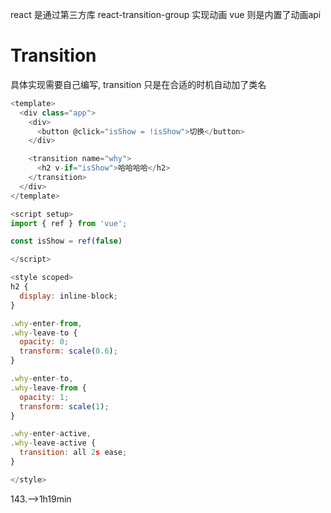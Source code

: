 react 是通过第三方库 react-transition-group 实现动画
vue 则是内置了动画api

# Transition 
具体实现需要自己编写, transition 只是在合适的时机自动加了类名 
```js 
<template>
  <div class="app">
    <div>
      <button @click="isShow = !isShow">切换</button>
    </div>

    <transition name="why">
      <h2 v-if="isShow">哈哈哈哈</h2>
    </transition>
  </div>
</template>

<script setup>
import { ref } from 'vue';

const isShow = ref(false)

</script>

<style scoped>
h2 {
  display: inline-block;
}

.why-enter-from,
.why-leave-to {
  opacity: 0;
  transform: scale(0.6);
}

.why-enter-to,
.why-leave-from {
  opacity: 1;
  transform: scale(1);
}

.why-enter-active,
.why-leave-active {
  transition: all 2s ease;
}

</style>
```


143.-->1h19min
